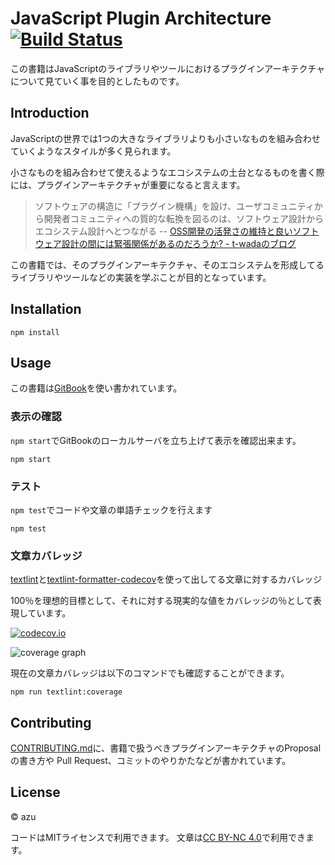 # JavaScript Plugin Architecture [![Build Status](https://travis-ci.org/azu/JavaScript-Plugin-Architecture.svg?branch=master)](https://travis-ci.org/azu/JavaScript-Plugin-Architecture)

この書籍はJavaScriptのライブラリやツールにおけるプラグインアーキテクチャについて見ていく事を目的としたものです。

## Introduction

JavaScriptの世界では1つの大きなライブラリよりも小さいなものを組み合わせていくようなスタイルが多く見られます。

小さなものを組み合わせて使えるようなエコシステムの土台となるものを書く際には、プラグインアーキテクチャが重要になると言えます。

> ソフトウェアの構造に「プラグイン機構」を設け、ユーザコミュニティから開発者コミュニティへの質的な転換を図るのは、ソフトウェア設計からエコシステム設計へとつながる
> -- [OSS開発の活発さの維持と良いソフトウェア設計の間には緊張関係があるのだろうか? - t-wadaのブログ](http://t-wada.hatenablog.jp/entry/active-oss-development-vs-simplicity "OSS開発の活発さの維持と良いソフトウェア設計の間には緊張関係があるのだろうか? - t-wadaのブログ")

この書籍では、そのプラグインアーキテクチャ、そのエコシステムを形成してるライブラリやツールなどの実装を学ぶことが目的となっています。

## Installation

    npm install

## Usage

この書籍は[GitBook](https://github.com/GitbookIO/gitbook "GitBook")を使い書かれています。

### 表示の確認

`npm start`でGitBookのローカルサーバを立ち上げて表示を確認出来ます。

    npm start

### テスト

`npm test`でコードや文章の単語チェックを行えます

    npm test

### 文章カバレッジ

[textlint](https://github.com/textlint/textlint "textlint")と[textlint-formatter-codecov](https://github.com/azu/textlint-formatter-codecov "textlint-formatter-codecov")を使って出してる文章に対するカバレッジ

100％を理想的目標として、それに対する現実的な値をカバレッジの％として表現しています。

[![codecov.io](https://codecov.io/github/azu/JavaScript-Plugin-Architecture/coverage.svg?branch=master)](https://codecov.io/github/azu/JavaScript-Plugin-Architecture?branch=master)

![coverage graph](https://codecov.io/github/azu/JavaScript-Plugin-Architecture/branch.svg?branch=master)

現在の文章カバレッジは以下のコマンドでも確認することができます。

```
npm run textlint:coverage
```

## Contributing

[CONTRIBUTING.md](./CONTRIBUTING.md)に、書籍で扱うべきプラグインアーキテクチャのProposalの書き方や
Pull Request、コミットのやりかたなどが書かれています。

## License

© azu

コードはMITライセンスで利用できます。
文章は[CC BY-NC 4.0](http://creativecommons.org/licenses/by-nc/4.0/ "CC BY-NC 4.0")で利用できます。
